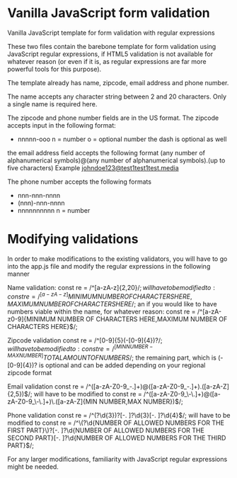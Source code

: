 # Vanilla JavaScript form validation
Vanilla JavaScript template for form validation with regular expressions

These two files contain the barebone template for form validation using JavaScript regular expressions, if HTML5 validation is not available for whatever reason (or even if it is, as regular expressions are far more powerful tools for this purpose).

The template already has name, zipcode, email address and phone number.

The name accepts any character string between 2 and 20 characters. Only a single name is required here.

The zipcode and phone number fields are in the US format.
The zipcode accepts input in the following format:
 - nnnnn-ooo
n = number
o = optional number
the dash is optional as well

the email address field accepts the following format
(any number of alphanumerical symbols)@(any number of alphanumerical symbols).(up to five characters)
Example johndoe123@test1test1test.media

The phone number accepts the following formats
 - nnn-nnn-nnnn
 - (nnn)-nnn-nnnn
 - nnnnnnnnnn
n = number

# Modifying validations
In order to make modifications to the existing validators, you will have to go into the app.js file and modify the regular expressions in the following manner

Name validation:
const re = /^[a-zA-z]{2,20}$/;
will have to be modified to:
const re = /^[a-zA-z]{MINIMUM NUMBER OF CHARACTERS HERE,MAXIMUM NUMBER OF CHARACTERS HERE}$/;
an if you would like to have numbers viable within the name, for whatever reason:
const re = /^[a-zA-z0-9]{MINIMUM NUMBER OF CHARACTERS HERE,MAXIMUM NUMBER OF CHARACTERS HERE}$/;

Zipcode validation
const re = /^[0-9]{5}(-[0-9]{4})?$/;
will have to be modified to:
const re = /^[MIN NUMBER-MAX NUMBER]{TOTAL AMOUNT OF NUMBERS}$/;
the remaining part, which is (-[0-9]{4})? is optional and can be added depending on your regional zipcode format

Email validation
const re = /^([a-zA-Z0-9_\-\.]+)@([a-zA-Z0-9_\-\.]+)\.([a-zA-Z]{2,5})$/;
will have to be modified to
const re = /^([a-zA-Z0-9_\-\.]+)@([a-zA-Z0-9_\-\.]+)\.([a-zA-Z]{MIN NUMBER,MAX NUMBER})$/;

Phone validation
const re = /^\(?\d{3}\)?[-. ]?\d{3}[-. ]?\d{4}$/;
will have to be modified to
const re = /^\(?\d{NUMBER OF ALLOWED NUMBERS FOR THE FIRST PART}\)?[-. ]?\d{NUMBER OF ALLOWED NUMBERS FOR THE SECOND PART}[-. ]?\d{NUMBER OF ALLOWED NUMBERS FOR THE THIRD PART}$/;

For any larger modifications, familiarity with JavaScript regular expressions might be needed.
